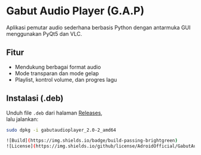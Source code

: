 # Gabut Audio Player (G.A.P)

Aplikasi pemutar audio sederhana berbasis Python dengan antarmuka GUI menggunakan PyQt5 dan VLC.

## Fitur
- Mendukung berbagai format audio
- Mode transparan dan mode gelap
- Playlist, kontrol volume, dan progres lagu

## Instalasi (.deb)
Unduh file `.deb` dari halaman [Releases](https://github.com/AdroidOfficial/GabutAudioPlayer/releases),  
lalu jalankan:
```bash
sudo dpkg -i gabutaudioplayer_2.0-2_amd64

![Build](https://img.shields.io/badge/build-passing-brightgreen) 
![License](https://img.shields.io/github/license/AdroidOfficial/GabutAudioPlayer?color=blue)
